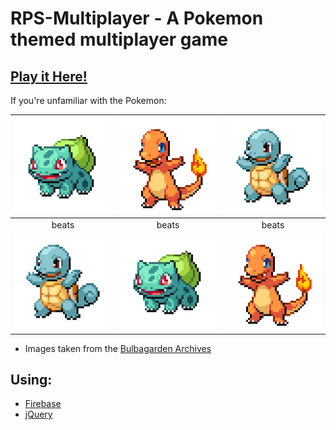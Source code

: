 # RPS-Multiplayer - A Pokemon themed multiplayer game

## [Play it Here!](https://plustim.github.io/RPS-Multiplayer/)
If you're unfamiliar with the Pokemon:

| ![bulbasaur](assets/images/001.png) | ![charmander](assets/images/004.png) | ![squirtle](assets/images/007.png) |
|:---:|:---:|:---:|
| beats | beats | beats |
| ![squirtle](assets/images/007.png) | ![bulbasaur](assets/images/001.png) | ![charmander](assets/images/004.png) |

- Images taken from the [Bulbagarden Archives](https://archives.bulbagarden.net/wiki/Main_Page)

## Using:
- [Firebase](https://firebase.google.com/)
- [jQuery](http://jquery.com/)
